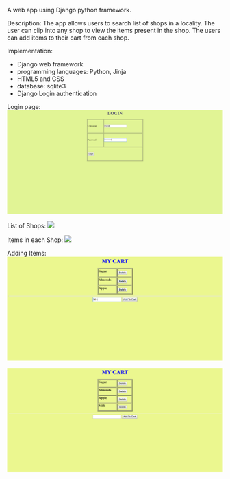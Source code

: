 A web app using Django python framework.

Description:
  The app allows users to search list of shops in a locality.
  The user can clip into any shop to view the items present in the shop.
  The users can add items to their cart from each shop.

Implementation:
  - Django web framework
  - programming languages: Python, Jinja
  - HTML5 and CSS
  - database: sqlite3
  - Django Login authentication

Login page:
![](/images/1_login.png)

List of Shops:
![](/images/2_shops.png)

Items in each Shop:
![](/images/3_items.png)

Adding Items:
![](/images/1_before.png)

![](/images/2_after.png)
